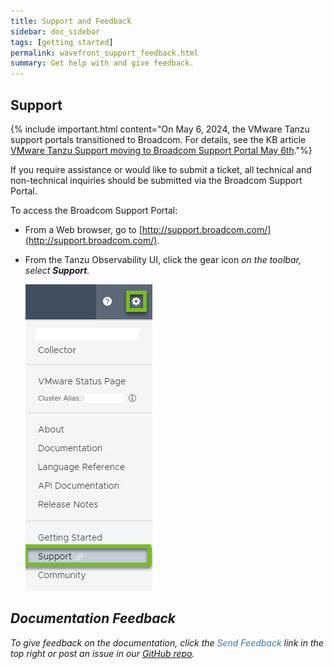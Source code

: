 ```yaml
---
title: Support and Feedback
sidebar: doc_sidebar
tags: [getting started]
permalink: wavefront_support_feedback.html
summary: Get help with and give feedback.
---
```


## Support

{% include important.html content="On May 6, 2024, the VMware Tanzu support portals transitioned to Broadcom. For details, see the KB article [VMware Tanzu Support moving to Broadcom Support Portal May 6th](https://support.cloudhealthtech.com/hc/en-us/articles/26164366649741-VMware-Tanzu-Support-moving-to-Broadcom-Support-Portal-May-6th)."%}

If you require assistance or would like to submit a ticket, all technical and non-technical inquiries should be submitted via the Broadcom Support Portal.

To access the Broadcom Support Portal:

  * From a Web browser, go to [http://support.broadcom.com/](http://support.broadcom.com/).
  * From the Tanzu Observability UI, click the gear icon <i class="fa fa-cog"/> on the toolbar, select <strong>Support</strong>.

    ![support menu item](images/get_support.png)


## Documentation Feedback

To give feedback on the documentation, click the <span style="color:#337AB7"><i class="fa fa-envelope-o"></i> Send Feedback</span> link in the top right or post an issue in our <a href="{{site.github_issues_path}}">GitHub repo</a>.

<!---Removing link to public Slack as per discussion on Aug. 17 in #documentation channel.
## Slack
Discuss Wavefront on **Slack**: [Wavefront public Slack channel](https://www.wavefront.com/join-public-slack)--->